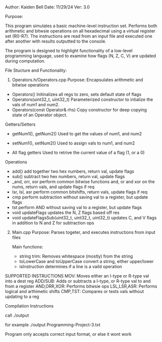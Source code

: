 Author: Kaiden Bell
Date: 11/29/24
Ver: 3.0

Purpose:

This program simulates a basic machine-level instruction set. Performs both arithmetic and bitwsie operations on
all hexadecimal using a virtual register set (R0-R7). The instructions are read from an input file and executed one after
another with results outputted to the console.

The program is designed to highlight functionality of a low-level programming language, used to 
examine how flags (N, Z, C, V) are updated during computation.

File Stucture and Functionality:

1. Operators.h/Operators.cpp
    Purpose: Encapsulates arithmetic and bitwise operations

- Operators()
    Initinalizes all regs to zero, sets default state of flags
- Operators(uint32_t, uint32_t)
    Parameterized constructor to intialize the vals of num1 and num2.
- Operators(const Operator& rhs)
    Copy constructor for deep copying state of an Operator object.

Getters/Setters

- getNum1(), getNum2()
    Used to get the values of num1, and num2

- setNum1(), setNum2()
    Used to assign vals to num1, and num2

- All flag getters
    Used to retrive the current value of a flag (1, or a 0)

Operations
- add()
    add together two hex numbers, return val, update flags
- sub()
    subtract two hex numbers, return val, update flags
- _and, orr, xor
    perform common bitwise functions and, or and xor on the nums, return vals, and update flags if req
- lsr, lsl, asr
    perform common bitshifts, return vals, update flags if req
- cmp
    perform subtraction without saving val to a register, but update flags
- tst
    perform AND without saving val to a register, but update flags
- void updateFlags
    updates the N, Z flags based off res
- void updateFlagsSub(uint32_t, uint32_t, uint32_t)
    updates C, and V flags in addition to N and Z for subtraction ops

2. Main.cpp
    Purpose: Parses togeter, and executes instructions from input files

    Main functions:
    -   string trim:
            Removes whitespace (mostly) from the string
    - toLowerCase and toUpperCase
        convert a string, either upper/lower
    - isInstruction
        determines if a line is a vaild operation

SUPPORTED INSTRUCTIONS
MOV: Moves either an I-type or R-type val into a dest reg
ADD/SUB: Adds or subtracts a I-type, or R-type val to and from a register
AND,ORR,XOR: Performs bitwsie ops
LSL,LSR,ASR: Performs logical and arthimetic shifts
CMP,TST: Compares or tests vals without updating to a reg


Compilation Instructions

call ./output <insert text file>

for example ./output Programming-Project-3.txt

Program only accepts correct input format, or else it wont work




